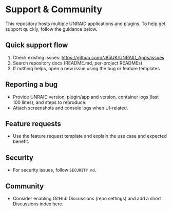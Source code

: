# Support & Community

This repository hosts multiple UNRAID applications and plugins. To help get support quickly, follow the guidance below.

## Quick support flow
1. Check existing issues: https://github.com/N85UK/UNRAID_Apps/issues
2. Search repository docs (README.md, per-project READMEs)
3. If nothing helps, open a new issue using the bug or feature templates

## Reporting a bug
- Provide UNRAID version, plugin/app and version, container logs (last 100 lines), and steps to reproduce.
- Attach screenshots and console logs when UI-related.

## Feature requests
- Use the feature request template and explain the use case and expected benefit.

## Security
- For security issues, follow `SECURITY.md`.

## Community
- Consider enabling GitHub Discussions (repo settings) and add a short Discussions index here.
